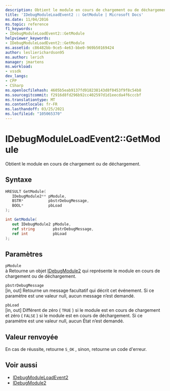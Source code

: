```yaml
---
description: Obtient le module en cours de chargement ou de déchargement.
title: 'IDebugModuleLoadEvent2 :: GetModule | Microsoft Docs'
ms.date: 11/04/2016
ms.topic: reference
f1_keywords:
- IDebugModuleLoadEvent2::GetModule
helpviewer_keywords:
- IDebugModuleLoadEvent2::GetModule
ms.assetid: c86482bb-9ce5-4e63-bbe0-969b50169424
author: leslierichardson95
ms.author: lerich
manager: jmartens
ms.workload:
- vssdk
dev_langs:
- CPP
- CSharp
ms.openlocfilehash: 4605b5eab9137fd918238143d8f0453f9f8c54b8
ms.sourcegitcommit: f2916d8fd296b92cc402597d1d1eecda4f6cccbf
ms.translationtype: MT
ms.contentlocale: fr-FR
ms.lasthandoff: 03/25/2021
ms.locfileid: "105065370"
---
```

# <a name="idebugmoduleloadevent2getmodule"></a>IDebugModuleLoadEvent2::GetModule
Obtient le module en cours de chargement ou de déchargement.

## <a name="syntax"></a>Syntaxe

```cpp
HRESULT GetModule( 
   IDebugModule2** pModule,
   BSTR*           pbstrDebugMessage,
   BOOL*           pbLoad
);
```

```csharp
int GetModule( 
   out IDebugModule2 pModule,
   ref string        pbstrDebugMessage,
   ref int           pbLoad
);
```

## <a name="parameters"></a>Paramètres
`pModule`\
à Retourne un objet [IDebugModule2](../../../extensibility/debugger/reference/idebugmodule2.md) qui représente le module en cours de chargement ou de déchargement.

`pbstrDebugMessage`\
[in, out] Retourne un message facultatif qui décrit cet événement. Si ce paramètre est une valeur null, aucun message n’est demandé.

`pbLoad`\
[in, out] Différent de zéro ( `TRUE` ) si le module est en cours de chargement et zéro ( `FALSE` ) si le module est en cours de déchargement. Si ce paramètre est une valeur null, aucun État n’est demandé.

## <a name="return-value"></a>Valeur renvoyée
 En cas de réussite, retourne `S_OK` , sinon, retourne un code d'erreur.

## <a name="see-also"></a>Voir aussi
- [IDebugModuleLoadEvent2](../../../extensibility/debugger/reference/idebugmoduleloadevent2.md)
- [IDebugModule2](../../../extensibility/debugger/reference/idebugmodule2.md)
